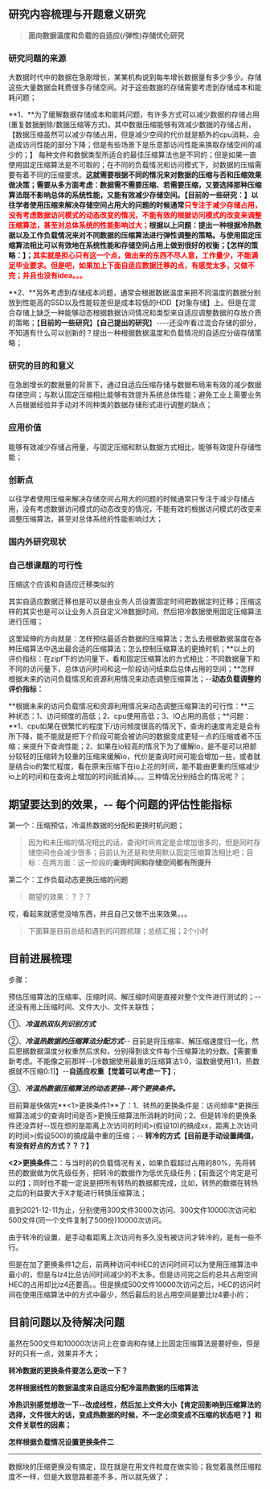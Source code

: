 ## 研究内容梳理与开题意义研究

> **面向数据温度和负载的自适应(/弹性)存储优化研究**

### 研究问题的来源

大数据时代中的数据在急剧增长，某某机构说到每年增长数据量有多少多少。存储这些大量数据会耗费很多存储空间。对于这些数据的存储需要考虑到存储成本和能耗问题；

**1、**为了缓解数据存储成本和能耗问题，有许多方式可以减少数据的存储占用(重复数据删除/数据压缩等方式)。其中数据压缩能够有效减少数据的存储占用，【数据压缩虽然可以减少存储占用，但是减少空间的代价就是额外的cpu消耗，会造成访问性能的部分下降；但是有些场景下是乐意那访问性能来换取存储空间的减少的；】   每种文件和数据类型所适合的最佳压缩算法也是不同的；但是如果一直使用固定压缩算法是不可取的；在不同的负载情况和访问模式下，对数据的压缩需要有着不同的压缩要求。**这就需要根据不同的情况来对数据的压缩与否和压缩效果做决策；**需要从多方面考虑：数据需不需要压缩、若需要压缩，又要选择那种压缩算法既不影响总体的系统性能，又能有效减少存储空间。【**目前的一些研究：**】以往学者使用压缩来解决存储空间占用大的问题的时候通常**<font color="red">只专注于减少存储占用，没有考虑数据访问模式的动态改变的情况，不能有效的根据访问模式的改变来调整压缩算法，甚至对总体系统的性能影响过大；</font>**根据以上问题：提出一种根据冷热数据以及工作负载情况来对不同数据的压缩算法进行弹性调整的策略。与使用固定压缩算法相比可以有效地在系统性能和存储空间占用上做到很好的权衡；【**怎样的策略：**】；**<font color="red">其实就是担心只有这一个点，做出来的东西不尽人意，工作量少，不能满足毕业要求。但是吧，如果加上下面自适应数据迁移的点，有感觉太多，又做不完；并且也没有idea。。。</font>**

**2、**另外考虑到存储成本问题，通常会根据数据温度来把不同温度的数据分别放到性能高的SSD以及性能较差但是成本较低的HDD【对象存储】上。但是在混合存储上缺乏一种能够动态根据数据访问情况和类型来自适应调整数据的存放介质的策略；【**目前的一些研究**】【**自己提出的研究**】----还没咋看过混合存储的部分，不知道有什么可以创新的？提出一种根据数据温度和负载情况的自适应分级存储策略；

### 研究的目的和意义

在急剧增长的数据量的背景下，通过自适应压缩存储与数据布局来有效的减少数据存储空间；与默认固定压缩相比能够有效提升系统总体性能；避免工业上需要业务人员根据经验并手动对不同种类的数据存储形式进行调整的缺点；

### 应用价值

能够有效减少存储占用量，与固定压缩和默认数据方式相比，能够有效提升存储性能；

### 创新点

以往学者使用压缩来解决存储空间占用大的问题的时候通常只专注于减少存储占用，没有考虑数据访问模式的动态改变的情况，不能有效的根据访问模式的改变来调整压缩算法，甚至对总体系统的性能影响过大；

### 国内外研究现状



### 自己想课题的可行性

压缩这个应该和自适应迁移类似的

其实自适应数据迁移也是可以是由业务人员设置固定时间把数据定时迁移；压缩这样的其实也是可以让业务人员自定义冷数据时间，然后把冷数据使用固定压缩算法进行压缩；

这里延伸的方向就是：怎样预估最适合数据的压缩算法；怎么去根据数据温度在各种压缩算法中选出最合适的压缩算法；怎么控制压缩算法的更换时机；**以上的评价指标：在zipf下的访问量下，看和固定压缩算法的方式相比：不同数据量下和不同的访问量下，总体访问时间和这一阶段访问结束后总体占用的空间；**怎样根据未来的访问负载情况和资源利用情况来动态调整压缩算法；--**动态负载调整的评价指标：**

**根据未来的访问负载情况和资源利用情况来动态调整压缩算法的可行性：**三种状态：1、访问频度的高低；2、cpu使用高低；3、IO占用的高低；**问题：**1、cpu如果在很繁忙的程度下/访问频度很高的情况下，查询的速度肯定是会有所下降，能不能就是把下个阶段可能会被访问的数据变成更轻一点的压缩或者不压缩；来提升下查询性能；2、如果在io较高的情况下为了缓解io，是不是可以把部分较轻的压缩转为较重的压缩来缓解io，代价是查询时间可能会增加一些，或者就是结合io的繁忙程度，看在原来压缩下在io上花的时间，能不能由更重的压缩减少io上的时间和在查询上增加的时间抵消掉。。。三种情况分别结合的情况呢？；

## 期望要达到的效果，-- 每个问题的评估性能指标

第一个：压缩预估，冷温热数据的分配和更换时机问题；

> 因为和未压缩的情况相比的话，查询时间肯定是会增加很多的，但是同时存储空间也会减少很多；目前认为还是和使用默认固定压缩算法相比吧；目标：在两方面：这一阶段的**查询时间和存储空间都有所提升**

第二个：工作负载动态更换压缩的问题

> 期望的效果：？？？



哎，看起来就感觉没啥东西，并且自己又做不出来效果。。。



> 下面算是目前总结和遇到的问题梳理；总结汇报；2个小时

## 目前进展梳理

步骤：

预估压缩算法的压缩率、压缩时间、解压缩时间是直接对整个文件进行测试的；-- 还没有用上压缩时间、文件大小、文件关联性；

①、***冷温热双队列识别方式***

②、***冷温热数据的压缩算法分配方式***-- 目前是将压缩率、解压缩速度归一化，然后恩据数据温度分权重然后求和，分别得到该文件每个压缩算法的分数。【需要重新考虑。不能像之前那样--[冷数据使用最重的压缩算法1:0，温数据使用1:1，热数据就不压缩0:1\]】--**自适应权重【觉着可以考虑一下】**；

③、***冷温热数据压缩算法的动态更换--两个更换条件。***

目前算是快做完**<1>更换条件1**了：1、转热的更换条件是：访问频率*更换压缩算法减少的查询时间是否>更换压缩算法所消耗的时间；2、但是转冷的更换条件还没弄好--现在想的是距离上次访问的时间>(假设10)的搞成xx，距离上次访问的时间>(假设500)的搞成最中重的压缩；-- **转冷的方式【目前是手动设置阈值，有没有好点的方式？？？】**

**<2>更换条件二**：与当时的的负载情况有关，如果负载超过占用的80%，先将转热的数据做为优先级任务，把转冷的数据作为低优先级任务；【前面这个肯定是可以的】；同时也不能一定说是把所有转热的数据都完成，比如，转热的数据在转热之后的利益要大于X才能进行转换压缩算法；



直到2021-12-11为止，分别使用300文件3000次访问、300文件10000次访问和500文件(同一个文件复制了500份)10000次访问。

由于转冷的设置，是手动看距离上次访问有多久没有被访问才转冷的，是有一些不行。

但是在加了更换条件1之后，前两种访问中HEC的访问时间可以为使用压缩算法中最小的，但是与lz4比总访问时间减少的不太多。但是访问完之后的总共占用空间HEC的占用却比lz4还要高。。但是换成500文件10000次访问之后，HEC的访问时间在使用压缩算法中的方式中最少，然后最后的总占用空间是要比lz4要小的；

## 目前问题以及待解决问题

虽然在500文件和10000次访问上在查询和存储上比固定压缩算法是要好些，但是好的只有一点，效果并不大；

**转冷数据的更换条件要怎么更改一下？**

**怎样根据线性的数据温度来自适应分配冷温热数据的压缩算法**

**冷热识别感觉想改一下--改成线性，然后加上文件大小【肯定回影响到压缩算法的选择，文件很大的话，变成热数据的时候，不一定必须变成不压缩的状态吧？】和文件关联性的因素；**

**怎样根据负载情况设置更换条件二**

---

数据块的压缩更换没有搞定，现在就是在用文件粒度在做实验；我觉着虽然压缩粒度不一样，但是大致思路都差不多，所以就先做了；


